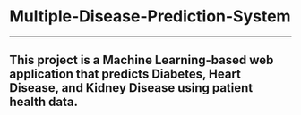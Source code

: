 # Multiple-Disease-Prediction-System
---
This project is a **Machine Learning-based web application** that predicts **Diabetes, Heart Disease, and Kidney Disease** using patient health data.
---
